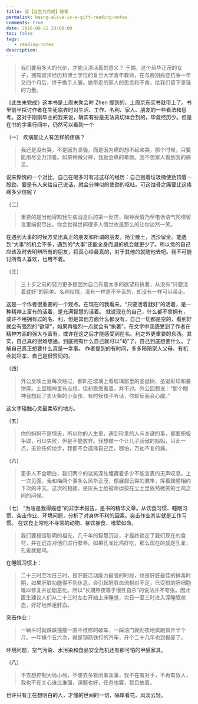 ```yaml
---
title: 读【此生为完成】随笔
permalink: being-alive-is-a-gift-reading-notes
comments: true
date: 2016-08-22 23:00:00
toc: false
tags:
   - reading-notes
description:
---
```


> 我们要用多大的代价，才能认清活着的意义？
> 于娟，这个风华正茂的女子，拥有留洋经历和博士学位的复旦大学青年教师，在与晚期癌症抗争一年又四个月后，终于撒手人寰。她带走的家人的思念和不舍，给我们留下坚强的力量。

<!-- more -->

《此生未完成》这本书是上周末聚会时 Zhen 提到的，上周京东买书就带上了。书里前半探讨作者在生死临界时对生活、工作、名利、家人、朋友的一些看法和思考。这对于刚刚毕业的我来说，确实有些是无法真切体会到的，毕竟经历少。但是在书的字里行间中，仍然可以看到一个


（一）
疾病能让人有怎样的疼痛？
> 我还是没有哭，不是因为坚强，而是因为痛的想不起来哭，那个时候，只要能用尽全力顶着。如果稍微分神，我就会痛的晕厥。我不想家人看到我的痛苦。

说来惭愧的一个对比，自己在喝多时有过这样的经历：自己抱着垃圾桶使劲顶着一股劲，要是有人来给自己说话，就会分神似的使劲的呕吐。可这蚀骨之痛要比这疼痛多少倍呢？


（二）
> 重要的是当他得知我生病消息后的第一反应，眼神表情乃至电话语气网络留言里端倪尽出，你会觉得世间很多人情世故是那么的让你淡然一笑。

在遇到大事的时候方显出真正的朋友和所谓的朋友，扬尘散土，洗沙留金。能遇到“大事”的机会不多，遇到的“大事”还能全身而退的机会就更少了。所以觉的自己应该及时去明辨所有的朋友，将真心给最真的，对于其他的就随他去吧。我不可能讨所有人喜欢，也用不着。


（三）
> 三十岁之前的努力更多是因为自己有着太多的欲望和执著，从没有“只要活着就好”的简单。名利权情，没有一样是不辛苦的，却没有一样可以带走。

这是一个作者很重要的一个观点。在现在的我看来，“只要活着就好”的活着，是一种精神上富有的活着，是充满智慧的活着。
就说现在的自己，什么都不曾拥有，或许不用拥有过的名、利，但是其他方面什么都没有，自己一切都是空的，看到好就会有强烈的“欲望”，如果再强烈一点就会有“执著”。在文字中我感受到了作者在精神方面的强大与富有，或许在这之后才能感受到在名、利之外更重要的东西。其实，自己真的很难想通，到底拥有什么自己就可以“苟”了，自己到底想要什么。了解自己真正想要什么真是一幸事。
作者提到的有时间，多多陪陪家人父母、有机会就尽孝，自己是很赞同的。


（四）
> 外公反映土豆每次经过，都趴在玻璃上看玻璃窗里的圣诞树、圣诞彩球和姜饼屋。土豆眼神里有点想，但却乖乖看着，并不讨。外公回想说：“那个眼神我想起了卖火柴的小女孩，有时候孩子听话，你却反而会心酸。”

这文字碰触心灵最柔软的地方。

（五）
> 你的妈妈不是懦夫，所以你的人生里，遇到珍贵的人与关键的事，都要积极争取，可以失败，但是不能放弃。我想做一个让儿子骄傲的妈妈，只此一点，无论任何地步，我都不会选择自己走，哪怕，万劫不复的痛。

（六）
> 更多人不会明白，我们两个的谈笑深处埋藏着多少不能言表的无声叹息。上一次见面，我和梅两个事多么风华正茂，像展翅云霄的鹰隼，挥着翅膀相约下次的冲天。这次的相逢，是灰头土脸被命运按在尘土里依然微笑的土鸡之间的问候。

（七）
“为啥是我得癌症”的非学术报告，是书的精华文章。从饮食习惯、睡眠习惯、突击作业、环境问题，分析了对身体不利的因素。突击作业其实就是工作习惯。
在饮食上常吃不寻常的动物、暴饮暴食、嗜荤如命。
> 我们要相信聪明的祖先，几千年的智慧沉淀，才最终锁定了我们现在的食材，并在远古对他们进行豢养。如果孔雀比鸡好吃，那么现在的就是孔雀，孔雀就是鸡。

在睡眠习惯上：
> 二十三时至次日三时，是肝脏活动能力最强的时段，也是肝脏最佳的排毒时期，如果肝脏功能得不到休息，会引起肝脏血流相对不足，已受损的肝细胞难以修复并加剧恶化。所以“长期熬夜等于慢性自杀”的说法并不夸张。因此医生建议人们从二十三时左右开始上床睡觉，次日一至三时进入深睡眠状态，好好地养足肝血。

突击作业：
> 一辆平时就跌跌撞撞一直不维修的破车，一踩油门就彻夜地疯跑疯开半个月。一年搞个五六次，就是钢筋铁打的汽车，开个二十几年也到报废了。

环境问题，空气污染、水污染和食品安全危机还有那可怕的甲醛家具。

（八）
> 不去想控制大局小局，不想去多管闲事淡事，我不在有对手，不再有敌人，我也不在关心谁比谁强，课题也好，任务也罢，暂且放着。

也许只有正在想明白的人，才懂的世间的一切，隔岸看花、风淡云轻。
